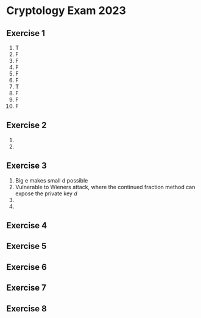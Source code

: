 # Cryptology Exam 2023


## Exercise 1

1. T
2. F
3. F
4. F
5. F
6. F
7. T
8. F
9. F
10. F


## Exercise 2

1.


2.



## Exercise 3

1. Big e makes small d possible
2. Vulnerable to Wieners attack, where the continued fraction method can expose the private key $d$
3. 
4. 



## Exercise 4

## Exercise 5

## Exercise 6

## Exercise 7

## Exercise 8